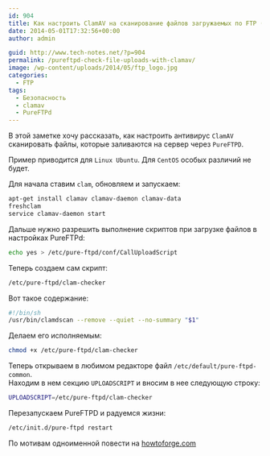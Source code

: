 ```yaml
---
id: 904
title: Как настроить ClamAV на сканирование файлов загружаемых по FTP (PureFTPd)
date: 2014-05-01T17:32:56+00:00
author: admin

guid: http://www.tech-notes.net/?p=904
permalink: /pureftpd-check-file-uploads-with-clamav/
image: /wp-content/uploads/2014/05/ftp_logo.jpg
categories:
  - FTP
tags:
  - Безопасность
  - clamav
  - PureFTPd
---
```

В этой заметке хочу рассказать, как настроить антивирус `ClamAV` сканировать файлы, которые заливаются на сервер через `PureFTPD`.

Пример приводится для `Linux Ubuntu`. Для `CentOS` особых различий не будет.  

Для начала ставим `clam`, обновляем и запускаем:

```bash
apt-get install clamav clamav-daemon clamav-data  
freshclam  
service clamav-daemon start
```

Дальше нужно разрешить выполнение скриптов при загрузке файлов в настройках PureFTPd:

```bash
echo yes > /etc/pure-ftpd/conf/CallUploadScript
```

Теперь создаем сам скрипт:

```bash
/etc/pure-ftpd/clam-checker
```

Вот такое содержание:

```bash
#!/bin/sh
/usr/bin/clamdscan --remove --quiet --no-summary "$1"
```

Делаем его исполняемым:

```bash
chmod +x /etc/pure-ftpd/clam-checker
```

Теперь открываем в любимом редакторе файл `/etc/default/pure-ftpd-common`.  
Находим в нем секцию `UPLOADSCRIPT` и вносим в нее следующую строку:

```bash
UPLOADSCRIPT=/etc/pure-ftpd/clam-checker
```

Перезапускаем PureFTPD и радуемся жизни:

```bash
/etc/init.d/pure-ftpd restart
```

По мотивам одноименной повести на [howtoforge.com](http://www.howtoforge.com/clamav-pureftpd-virus-scanning-ubuntu-14.04-lts)
